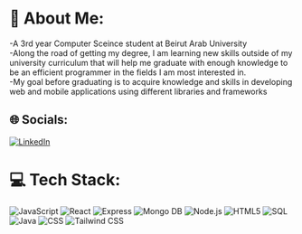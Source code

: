# 💫 About Me:

<p>-A 3rd year Computer Sceince student at Beirut Arab University <br>
-Along the road of getting my degree, I am learning new skills outside of my university curriculum that will help me graduate with enough knowledge to be an efficient programmer in the fields I am most interested in.<br>
-My goal before graduating is to acquire knowledge and skills in developing web and mobile applications using different libraries and frameworks<br>

## 🌐 Socials:
[![LinkedIn](https://img.shields.io/badge/LinkedIn-%230077B5.svg?logo=linkedin&logoColor=white)](https://www.linkedin.com/in/ahmad-daher-76b547272/) 

# 💻 Tech Stack:
![JavaScript](https://img.shields.io/badge/javascript-%23323330.svg?style=for-the-badge&logo=javascript&logoColor=%23F7DF1E) 
![React](https://img.shields.io/badge/react-%2361DAFB.svg?style=for-the-badge&logo=react&logoColor=%2361DAFB&color=%23223344)
![Express](https://img.shields.io/badge/express-ffffff.svg?style=for-the-badge&logo=express&logoColor=white&color=%2320232A)
![Mongo DB](https://img.shields.io/badge/mongodb-%2347A248.svg?style=for-the-badge&logo=mongodb&logoColor=%2347A248&color=%23685422)
![Node.js](https://img.shields.io/badge/node.js-%23339933.svg?style=for-the-badge&logo=node.js&logoColor=white&color=%23339933)
![HTML5](https://img.shields.io/badge/html5-%23E34F26.svg?style=for-the-badge&logo=html5&logoColor=white)
![SQL](https://img.shields.io/badge/sql-black.svg?style=for-the-badge&logo=sql&logoColor=white)
![Java](https://img.shields.io/badge/java-%23FF5722.svg?style=for-the-badge&logo=java&logoColor=white&color=%23FF5722)
![CSS](https://img.shields.io/badge/CSS-%23264de4.svg?style=for-the-badge&logo=css3&color=%23264de4)
![Tailwind CSS](https://img.shields.io/badge/tailwindcss-%2338B2AC.svg?style=for-the-badge&logo=tailwind-css&logoColor=white&color=%2338B2AC)



